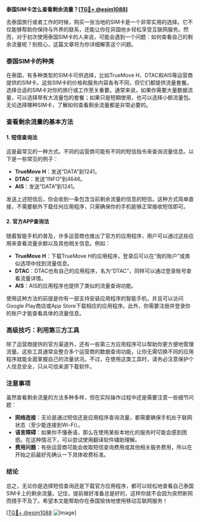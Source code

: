 **泰国SIM卡怎么查看剩余流量？[[TG💪+ @esim1088](https://t.me/s/esim1088)]**

去泰国旅行或者工作的时候，购买一张当地的SIM卡是一个非常实用的选择。它不仅能够帮助你保持与外界的联系，还能让你在异国他乡轻松享受互联网服务。然而，对于初次使用泰国SIM卡的人来说，可能会遇到一个问题：如何查看自己的剩余流量呢？别担心，这篇文章将为你详细解答这个问题。

### 泰国SIM卡的种类

在泰国，有多种类型的SIM卡可供选择，比如TrueMove H、DTAC和AIS等运营商提供的SIM卡。这些SIM卡的价格和服务内容各有不同，但它们都提供流量套餐。选择合适的SIM卡对你的旅行或工作至关重要。通常来说，如果你需要大量数据流量，可以选择带有大流量包的套餐；如果只是短期使用，也可以选择小额流量包。无论选择哪种SIM卡，了解如何查看剩余流量都是非常必要的。

### 查看剩余流量的基本方法

#### 1. 短信查询法

这是最常见的一种方式。不同的运营商可能有不同的短信指令来查询流量信息。以下是一些常见的例子：

- **TrueMove H**：发送“DATA”到1241。
- **DTAC**：发送“INFO”到4646。
- **AIS**：发送“DATA”到1241。

发送上述短信后，你会收到一条包含当前剩余流量的信息的短信。这种方式简单直接，不需要额外下载任何应用程序，只需确保你的手机能够正常接收短信即可。

#### 2. 官方APP查询法

随着智能手机的普及，许多运营商也推出了官方的应用程序，用户可以通过这些应用来查看流量余额以及其他相关信息。例如：

- **TrueMove H**：下载TrueMove H的应用程序，登录后可以在“我的账户”或类似选项中找到流量信息。
- **DTAC**：DTAC也有自己的应用程序，名为“DTAC”，同样可以通过登录账号查看流量详情。
- **AIS**：AIS的应用程序也提供了类似的流量查询功能。

使用这种方法的前提是你有一部支持安装应用程序的智能手机，并且可以访问Google Play商店或App Store下载相应的应用程序。此外，你需要注册并登录你的账户才能查看具体的流量信息。

### 高级技巧：利用第三方工具

除了运营商提供的官方渠道外，还有一些第三方应用程序可以帮助你更方便地管理流量。这些工具通常会整合多个运营商的数据查询功能，让你无需切换不同的应用程序就能全面掌握自己的流量状况。不过，在使用这类工具时，请务必注意保护个人信息安全，只从可信来源下载软件。

### 注意事项

虽然查看剩余流量的方法多种多样，但在实际操作过程中还是需要注意一些细节问题：

- **网络连接**：无论是通过短信还是应用程序查询流量，都需要确保手机处于联网状态（至少能连接到Wi-Fi）。
- **语言障碍**：如果你不懂泰语，那么在使用某些本地化的服务时可能会感到困惑。在这种情况下，可以尝试使用翻译软件辅助理解。
- **费用问题**：有些运营商可能会收取短信查询费用或其他相关服务费用，所以在开始之前最好先确认一下具体收费标准。

### 结论

总之，无论你是选择短信查询还是下载官方应用程序，都可以轻松地查看自己泰国SIM卡上的剩余流量。记住，提前做好准备总是好的，这样你就不会因为突然断网而措手不及了。希望本文能帮助你在泰国愉快地使用移动互联网服务！

[[TG💪+ @esim1088](https://t.me/s/esim1088) ![Image](https://i.postimg.cc/4NQfJmqS/Snipaste-2025-05-13-00-14-12.png)]